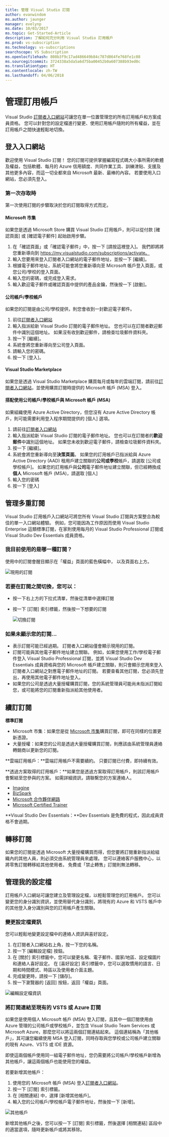 ```yaml
---
title: 管理 Visual Studio 訂閱
author: evanwindom
ms.author: jaunger
manager: evelynp
ms.date: 10/03/2017
ms.topic: Get-Started-Article
description: 了解如何充分利用 Visual Studio 訂用帳戶
ms.prod: vs-subscription
ms.technology: vs-subscriptions
searchscope: VS Subscription
ms.openlocfilehash: 808b3f9c17ad486649b84c787d864fe768fe1c08
ms.sourcegitcommit: 3724338a5da5a6d75ba00452b0a607388b93ed0c
ms.translationtype: HT
ms.contentlocale: zh-TW
ms.lasthandoff: 04/06/2018
---
```

# <a name="managing-subscriptions"></a>管理訂用帳戶

Visual Studio [訂閱者入口網站](https://my.visualstudio.com)可讓您在單一位置管理您的所有訂用帳戶和方案成員資格。  您可以針對您的設定檔進行變更、使用訂用帳戶隨附的所有權益，並在訂用帳戶之間快速輕鬆地切換。  

## <a name="signing-in-to-the-portal"></a>登入入口網站
歡迎使用 Visual Studio 訂閱！  您的訂閱可提供掌握編寫程式碼大小事所需的軟體及權益，包括軟體、每月的 Azure 信用額度、共同作業工具、訓練津貼、支援及其他更多內容，而這一切全都來自 Microsoft 最新、最棒的內容。  若要使用入口網站，您必須先登入。

### <a name="first-time-access"></a>第一次存取時
第一次使用訂閱的步驟取決於您的訂閱取得方式而定。  

#### <a name="microsoft-store"></a>Microsoft 市集
如果您是透過 Microsoft Store 購買 Visual Studio 訂用帳戶，則可以從付款 [確認頁面] 或 [確認電子郵件] 起始啟用步驟。  
1.  在「確認頁面」或「確認電子郵件」中，按一下 [請按這裡登入]。  我們即將將您重新導向到 https://my.visualstudio.com/subscriptions/activate。
2.  輸入您要用來登入訂閱者入口網站的電子郵件地址，並按一下 [繼續]。
3.  根據電子郵件地址，系統可能會將您重新導向至 Microsoft 帳戶登入頁面，或您公司/學校的登入頁面。
4.  輸入您的密碼，或完成登入需求。
5.  輸入歡迎電子郵件或確認頁面中提供的產品金鑰，然後按一下 [啟動]。

#### <a name="workschool-accounts"></a>公司帳戶/學校帳戶
如果您的訂閱是由公司/學校提供，則您會收到一封歡迎電子郵件。  
1.  前往[訂閱者入口網站](https://my.visualstudio.com/)
2.  輸入指派給新 Visual Studio 訂閱的電子郵件地址。 您也可以在訂閱者歡迎郵件中識別這個地址。 如果沒有收到歡迎郵件，請檢查垃圾郵件資料夾。
3.  按一下 [繼續]。
4.  系統會將您重新導向至公司登入頁面。
5.  請輸入您的密碼。
6.  按一下 [登入]。

#### <a name="visual-studio-marketplace"></a>Visual Studio Marketplace 
如果您是透過 Visual Studio Marketplace 購買每月或每年的雲端訂閱，請前往[訂閱者入口網站](https://my.visualstudio.com/)，並使用購買訂閱時提供的 Microsoft 帳戶 (MSA) 登入。
#### <a name="using-a-workschool-account-with-a-microsoft-account-msa"></a>搭配使用公司帳戶/學校帳戶與 Microsoft 帳戶 (MSA)
如果組織使用 Azure Active Directory，但您沒有 Azure Active Directory 帳戶，則可能需要利用登入程序期間提供的 [個人] 選項。
1.  請前往[訂閱者入口網站](https://my.visualstudio.com)
2.  輸入指派給新 Visual Studio 訂閱的電子郵件地址。 您也可以在訂閱者的**歡迎郵件**中識別這個地址。  如果您未收到歡迎電子郵件，請檢查垃圾郵件資料夾。
3.  按一下 [繼續]。
4.  系統會將您重新導向至**決策頁面**。   如果您的訂用帳戶已指派給與 Azure Active Directory (AAD) 租用戶建立關聯的**公司或學校**帳戶，請選取 [公司或學校帳戶]。  如果您的訂用帳戶與**公司**電子郵件地址建立關聯，但已經轉換成**個人** Microsoft 帳戶 (MSA)，請選取 [個人]
5.  輸入您的密碼
6.  按一下 [登入] 

## <a name="managing-multiple-subscriptions"></a>管理多重訂閱
Visual Studio 訂用帳戶入口網站可將您所有 Visual Studio 訂閱與方案整合為較佳的單一入口網站體驗。  例如，您可能因為工作原因而使用 Visual Studio Enterprise 這類標準訂閱，在家則使用每月的 Visual Studio Professional 訂閱或 Visual Studio Dev Essentials 成員資格。 

### <a name="which-subscription-am-i-using"></a>我目前使用的是哪一種訂閱？
使用中的訂閱會醒目顯示在「權益」頁面的藍色橫幅中，  以及頁面右上方。

   ![現用的訂閱](_img\manage-vs-subscriptions\current-subscription-cropped.png)

### <a name="to-switch-between-subscriptions-you-can"></a>若要在訂閱之間切換，您可以：
- 按一下右上方的下拉式清單，然後從清單中選擇訂閱
- 按一下 [訂閱] 索引標籤，然後按一下想要的訂閱

   ![切換訂閱](_img\manage-vs-subscriptions\change-subscription-resized.png)

### <a name="if-your-subscription-is-not-visible"></a>如果未顯示您的訂閱...
- 表示訂閱可能已經過期。  訂閱者入口網站僅會顯示現用的訂閱。
- 訂閱可能與其他電子郵件地址建立關聯。 例如，如果您使用工作/學校電子郵件登入 Visual Studio Professional 訂閱，並將 Visual Studio Dev Essentials 成員資格與您的 Microsoft 帳戶建立關聯，則只會顯示您用來登入訂閱者入口網站之對應電子郵件地址的訂閱。  若要查看其他訂閱，您必須先登出，再使用其他電子郵件地址登入。
- 如果您的公司是透過大量授權購買訂閱，您的系統管理員可能尚未指派訂閱給您，或可能將您的訂閱重新指派給其他使用者。  

## <a name="renewing-my-subscriptions"></a>續訂訂閱
**標準訂閱**
- Microsoft 市集：如果您是從 [Microsoft 市集](http://www.microsoft.com/store)購買訂閱，即可在同樣的位置更新憑證。 
- 大量授權：如果您的公司是透過大量授權購買訂閱，則應該由系統管理員連絡轉銷商以更新您的訂閱。

**雲端訂用帳戶：**雲端訂用帳戶不需要續約。  只要訂閱已付費，即持續有效。 

**透過方案取得的訂用帳戶：**如果您是透過方案取得訂用帳戶，則該訂用帳戶會繫結至您參與的方案。  如需詳細資訊，請聯繫您的方案連絡人。 
- [Imagine](https://imagine.microsoft.com/about)
- [BizSpark](https://bizspark.microsoft.com/About/Offers)
- [Microsoft 合作夥伴網路](https://partner.microsoft.com/en-us)
- [Microsoft Certified Trainer](https://www.microsoft.com/en-us/learning/mct-certification.aspx)

**Visual Studio Dev Essentials：**Dev Essentials 是免費的程式，因此成員資格不會過期。  

## <a name="transferring-subscriptions"></a>轉移訂閱
如果您的訂閱是透過 Microsoft 大量授權購買而得，但您要將訂閱重新指派給組織內的其他人員，則必須交由系統管理員來處理。 您可以連絡客戶服務中心，以將零售訂閱轉移給其他使用者。  免費或「禁止轉售」訂閱則無法轉移。 


## <a name="managing-my-profile"></a>管理我的設定檔
訂用帳戶入口網站可讓您建立及管理設定檔，以輕鬆管理您的訂用帳戶。  您可以變更您的身分識別資訊，並使用替代身分識別，將現有的 Azure 和 VSTS 帳戶中的其他登入身分識別與您的訂用帳戶產生關聯。 

### <a name="changing-profile-information"></a>變更設定檔資訊
您可以輕鬆地變更設定檔中的連絡人資訊與喜好設定。  
1.  在訂閱者入口網站右上角，按一下您的名稱。
2.  按一下 [編輯設定檔] 按鈕。
3.  在 [關於] 索引標籤中，您可以變更名稱、電子郵件、國家/地區、設定檔圖片和連絡人喜好設定。  在 [喜好設定] 索引標籤中，您可以選取慣用的語言、日期和時間模式、時區以及使用者介面主題。  
4.  完成變更時，請按一下 [儲存]。 
5.  按一下瀏覽器的 [返回] 按鈕，返回「權益」頁面。 

![編輯設定檔資訊](_img\manage-vs-subscriptions\edit-profile-resized.png)

### <a name="linking-my-subscription-to-existing-vsts-or-azure-subscriptions"></a>將訂閱連結至現有的 VSTS 或 Azure 訂閱
如果您是使用個人 Microsoft 帳戶 (MSA) 登入訂閱，且其中一個訂閱使用由 Azure 管理的公司帳戶或學校帳戶，並包含 Visual Studio Team Services 或 Microsoft Azure，那麼您可以將這兩個訂閱連結起來。 這個連結稱為「其他帳戶」，其可讓您繼續使用 MSA 登入訂閱，同時存取與您學校或公司帳戶建立關聯的現有 Azure、VSTS 或 IDE 資源。 

即使這兩個帳戶使用同一組電子郵件地址，您仍需要將公司帳戶/學校帳戶新增為其他帳戶，讓這兩個帳戶也能使用您的權益。 

若要新增其他帳戶：
1. 使用您的 Microsoft 帳戶 (MSA) 登入[訂閱者入口網站](https://my.visualstudio.com)。
2. 按一下 [訂閱] 索引標籤。
3. 在 [相關連結] 中，選擇 [新增其他帳戶]。
4. 輸入您的公司帳戶/學校帳戶電子郵件地址，然後按一下 [新增]。 

![其他帳戶](_img\manage-vs-subscriptions\alternate-account-resized.png)

新增其他帳戶之後，您可以按一下 [訂閱] 索引標籤，然後選擇 [相關連結] 區段中的適當選項，隨時更新帳戶或將其移除。  
